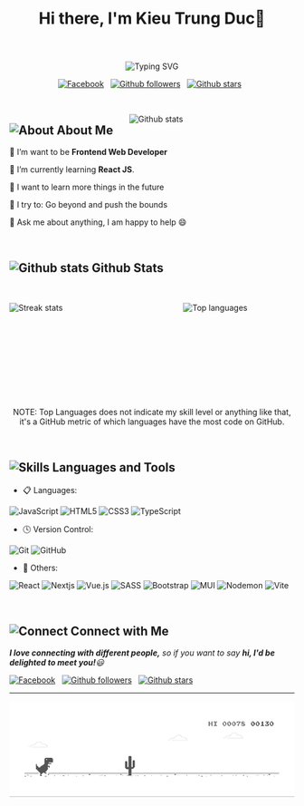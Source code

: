 # <p align="center"><b>Hi there, I'm Kieu Trung Duc👋</b></p>

<br>

<div align="center">

![Typing SVG](https://readme-typing-svg.herokuapp.com?font=ROBOT&size=25&color=39FF14&background=000000&center=true&vCenter=true&width=490&lines=%3E+Welcome+to+my+GitHub+profile...!)

<a href="https://www.facebook.com/profile.php?id=100028700946472"><img src="https://img.shields.io/badge/MANXOAN-Facebook-blue" alt="Facebook" /></a>&nbsp;&nbsp;
<a href="https://github.com/MANXOAN?tab=followers"><img src="https://img.shields.io/github/followers/MANXOAN?style=social" alt="Github followers" /></a>&nbsp;&nbsp;
<a href="https://github.com/MANXOAN?tab=repositories"><img src="https://img.shields.io/github/stars/MANXOAN?affiliations=OWNER&style=social" alt="Github stars" /></a>&nbsp;&nbsp;


</div>

<br>
<p>

<img align="right" width="58%" src="https://github-readme-stats.vercel.app/api?username=MANXOAN&show_icons=true&theme=dracula&rank_icon=github&line_height=30px" alt="Github stats">

</P>

## <img width="25" src="https://c.tenor.com/NCRHhqkXrJYAAAAi/programmers-go-internet.gif" alt="About"> <b>About Me</b>

🔭 I’m want to be <strong>Frontend Web Developer</strong>

🌱 I’m currently learning <strong>React JS</strong>.

🥅 I want to learn more things in the future

🧗 I try to: Go beyond and push the bounds

💬 Ask me about anything, I am happy to help :smile:

<br>

## <img width="25" src="https://media.giphy.com/media/iY8CRBdQXODJSCERIr/giphy.gif" alt="Github stats"> <b>Github Stats</b>

<br>

<p>
<img align="left" width="54%" src="https://github-readme-streak-stats.herokuapp.com/?user=sarath-pm&theme=dracula&fire=FF801F" alt="Streak stats">
<img align="right" width="39%" src="https://github-readme-stats.vercel.app/api/top-langs/?username=minhduc-mll&size_weight=0.5&count_weight=0.5&layout=compact&theme=dracula&hide=C,C++" alt="Top languages">
</p>

<br><br><br><br><br><br><br><br><br><br>

<p align="center">
  NOTE: Top Languages does not indicate my skill level or anything like that, it's a GitHub metric of which languages have the most code on GitHub.
</p>

<br>

## <img width ="25" src="https://media2.giphy.com/media/QssGEmpkyEOhBCb7e1/giphy.gif?cid=ecf05e47a0n3gi1bfqntqmob8g9aid1oyj2wr3ds3mg700bl&rid=giphy.gif" alt="Skills"><b> Languages and Tools</b>

-   📋 Languages:

![JavaScript](https://img.shields.io/badge/javascript-%23323330.svg?style=for-the-badge&logo=javascript&logoColor=%23F7DF1E)
![HTML5](https://img.shields.io/badge/html5-%23E34F26.svg?style=for-the-badge&logo=html5&logoColor=white)
![CSS3](https://img.shields.io/badge/css3-%231572B6.svg?style=for-the-badge&logo=css3&logoColor=white)
![TypeScript](https://img.shields.io/badge/typescript-%23007ACC.svg?style=for-the-badge&logo=typescript&logoColor=white)

-   🕓 Version Control:

![Git](https://img.shields.io/badge/git-%23F05033.svg?style=for-the-badge&logo=git&logoColor=white)
![GitHub](https://img.shields.io/badge/github-%23121011.svg?style=for-the-badge&logo=github&logoColor=white)

-   🥅 Others:

![React](https://img.shields.io/badge/react-%2320232a.svg?style=for-the-badge&logo=react&logoColor=%2361DAFB)
![Nextjs](https://img.shields.io/badge/Next.js-%23000000.svg?style=for-the-badge&logo=nextdotjs&logoColor=white)
![Vue.js](https://img.shields.io/badge/vuejs-%2335495e.svg?style=for-the-badge&logo=vuedotjs&logoColor=%234FC08D)
![SASS](https://img.shields.io/badge/SASS-hotpink.svg?style=for-the-badge&logo=SASS&logoColor=white)
![Bootstrap](https://img.shields.io/badge/bootstrap-%238511FA.svg?style=for-the-badge&logo=bootstrap&logoColor=white)
![MUI](https://img.shields.io/badge/MUI-%230081CB.svg?style=for-the-badge&logo=mui&logoColor=white)
![Nodemon](https://img.shields.io/badge/NODEMON-%23323330.svg?style=for-the-badge&logo=nodemon&logoColor=%BBDEAD)
![Vite](https://img.shields.io/badge/vite-%23646CFF.svg?style=for-the-badge&logo=vite&logoColor=white)

<br>

## <img width='30' src="https://media.giphy.com/media/LnQjpWaON8nhr21vNW/giphy.gif" alt="Connect"> <b>Connect with Me</b>

<em><b>I love connecting with different people,</b> so if you want to say <b>hi, I'd be delighted to meet you!</b>😃</em>

<a href="https://www.facebook.com/profile.php?id=100028700946472"><img src="https://img.shields.io/badge/MANXOAN-Facebook-blue" alt="Facebook" /></a>&nbsp;&nbsp;
<a href="https://github.com/MANXOAN?tab=followers"><img src="https://img.shields.io/github/followers/MANXOAN?style=social" alt="Github followers" /></a>&nbsp;&nbsp;
<a href="https://github.com/MANXOAN?tab=repositories"><img src="https://img.shields.io/github/stars/MANXOAN?affiliations=OWNER&style=social" alt="Github stars" /></a>&nbsp;&nbsp;


---

![Dino](https://raw.githubusercontent.com/sanket9006/sanket9006/master/dino.gif)
